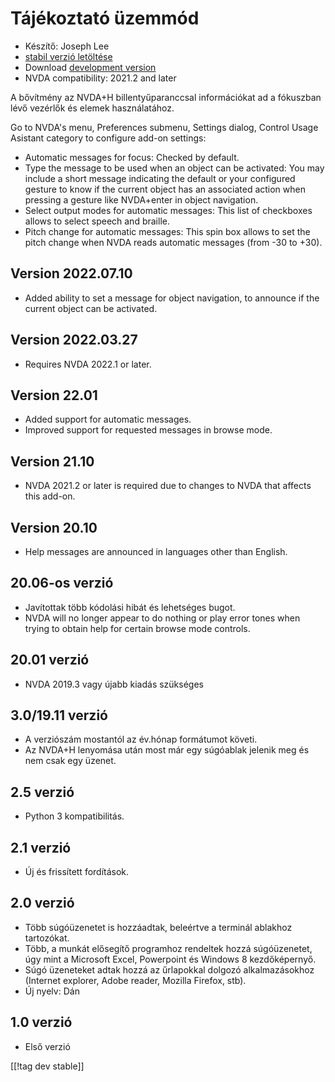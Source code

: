 # Tájékoztató üzemmód #

* Készítő: Joseph Lee
* [stabil verzió letöltése][1]
* Download [development version][2]
* NVDA compatibility: 2021.2 and later

A bővítmény az NVDA+H billentyűparanccsal információkat ad a fókuszban lévő
vezérlők és elemek használatához.

Go to NVDA's menu, Preferences submenu, Settings dialog, Control Usage
Asistant category to configure add-on settings:

* Automatic messages for focus: Checked by default.
* Type the message to be used when an object can be activated: You may
  include a short message indicating the default or your configured gesture
  to know if the current object has an associated action when pressing a
  gesture like NVDA+enter in object navigation.
* Select output modes for automatic messages: This list of checkboxes allows
  to select speech and braille.
* Pitch change for automatic messages: This spin box allows to set the pitch
  change when NVDA reads automatic messages (from -30 to +30).

## Version 2022.07.10

* Added ability to set a message for object navigation, to announce if the
  current object can be activated.

## Version 2022.03.27

* Requires NVDA 2022.1 or later.

## Version 22.01

* Added support for automatic messages.
* Improved support for requested messages in browse mode.

## Version 21.10

* NVDA 2021.2 or later is required due to changes to NVDA that affects this
  add-on.

## Version 20.10

* Help messages are announced in languages other than English.

## 20.06-os verzió

* Javítottak több kódolási hibát és lehetséges bugot.
* NVDA will no longer appear to do nothing or play error tones when trying
  to obtain help for certain browse mode controls.

## 20.01 verzió

* NVDA 2019.3 vagy újabb kiadás szükséges

## 3.0/19.11 verzió

* A verziószám mostantól az év.hónap formátumot követi.
* Az NVDA+H lenyomása után most már egy súgóablak jelenik meg és nem csak
  egy üzenet.

## 2.5 verzió

* Python 3 kompatibilitás.

## 2.1 verzió

* Új és frissített fordítások.

## 2.0 verzió

* Több súgóüzenetet is hozzáadtak, beleértve a terminál ablakhoz tartozókat.
* Több, a munkát elősegítő programhoz rendeltek hozzá súgóüzenetet, úgy mint
  a Microsoft Excel, Powerpoint és Windows 8 kezdőképernyő.
* Súgó üzeneteket adtak hozzá az űrlapokkal dolgozó alkalmazásokhoz
  (Internet explorer, Adobe reader, Mozilla Firefox, stb).
* Új nyelv: Dán

## 1.0 verzió

* Első verzió

[[!tag dev stable]]

[1]: https://addons.nvda-project.org/files/get.php?file=cua

[2]: https://addons.nvda-project.org/files/get.php?file=cua-dev
